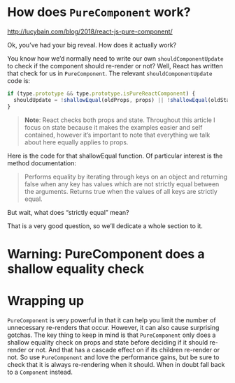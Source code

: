 # How does `PureComponent` work?

http://lucybain.com/blog/2018/react-js-pure-component/

Ok, you’ve had your big reveal. How does it actually work?

You know how we’d normally need to write our own `shouldComponentUpdate` to check if the component
should re-render or not? Well, React has written that check for us in `PureComponent`. The relevant
`shouldComponentUpdate` code is:

```jsx
if (type.prototype && type.prototype.isPureReactComponent) {
  shouldUpdate = !shallowEqual(oldProps, props) || !shallowEqual(oldState, state);
}
```

> **Note**: React checks both props and state. Throughout this article I focus on state because it
> makes the examples easier and self contained, however it’s important to note that everything we
> talk about here equally applies to props.

Here is the code for that shallowEqual function. Of particular interest is the method documentation:

> Performs equality by iterating through keys on an object and returning false when any key has
> values which are not strictly equal between the arguments. Returns true when the values of all
> keys are strictly equal.

But wait, what does “strictly equal” mean?

That is a very good question, so we’ll dedicate a whole section to it.

# Warning: PureComponent does a shallow equality check

# Wrapping up

`PureComponent` is very powerful in that it can help you limit the number of unnecessary re-renders
that occur. However, it can also cause surprising gotchas. The key thing to keep in mind is that
`PureComponent` only does a shallow equality check on props and state before deciding if it should
re-render or not. And that has a cascade effect on if its children re-render or not. So use
`PureComponent` and love the performance gains, but be sure to check that it is always re-rendering
when it should. When in doubt fall back to a `Component` instead.
